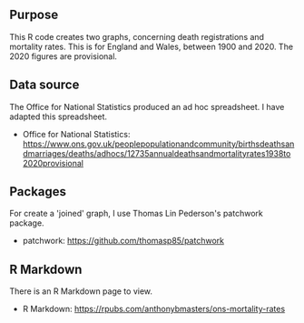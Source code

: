 ## Purpose
This R code creates two graphs, concerning death registrations and mortality rates.
This is for England and Wales, between 1900 and 2020.
The 2020 figures are provisional.

## Data source
The Office for National Statistics produced an ad hoc spreadsheet. I have adapted this spreadsheet.
- Office for National Statistics: https://www.ons.gov.uk/peoplepopulationandcommunity/birthsdeathsandmarriages/deaths/adhocs/12735annualdeathsandmortalityrates1938to2020provisional

## Packages
For create a 'joined' graph, I use Thomas Lin Pederson's patchwork package.
- patchwork: https://github.com/thomasp85/patchwork

## R Markdown
There is an R Markdown page to view.
- R Markdown: https://rpubs.com/anthonybmasters/ons-mortality-rates
